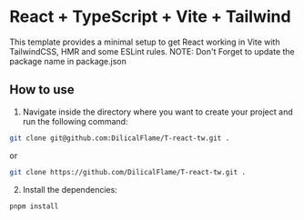 # React + TypeScript + Vite + Tailwind

This template provides a minimal setup to get React working in Vite with TailwindCSS, HMR and some ESLint rules.
NOTE: Don't Forget to update the package name in package.json

## How to use
1. Navigate inside the directory where you want to create your project and run the following command:
```bash
git clone git@github.com:DilicalFlame/T-react-tw.git .
```
or
```bash
git clone https://github.com/DilicalFlame/T-react-tw.git .
```
2. Install the dependencies:
```bash
pnpm install
```